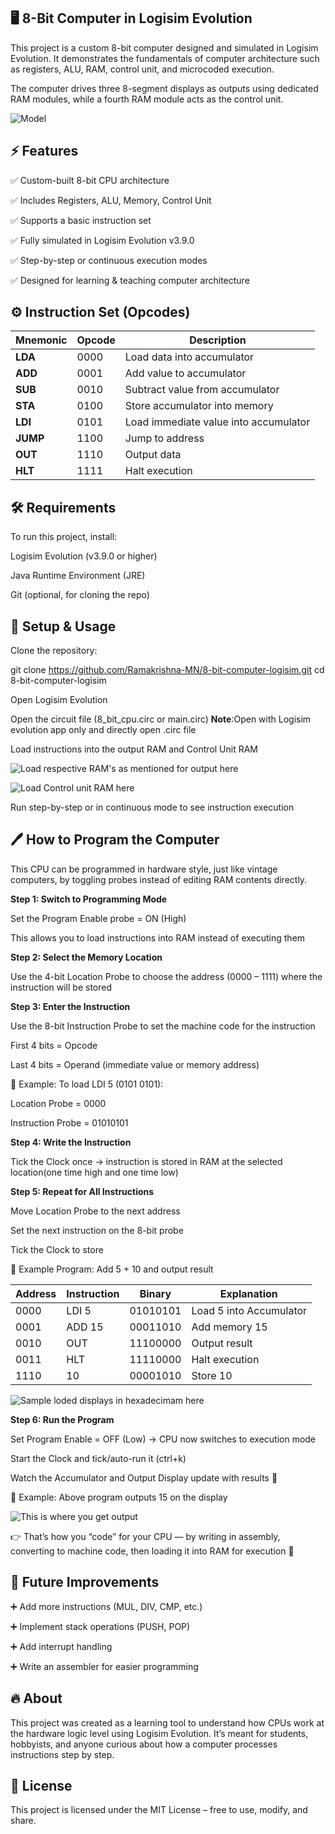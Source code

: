 ## 🖥️ 8-Bit Computer in Logisim Evolution

This project is a custom 8-bit computer designed and simulated in Logisim Evolution.
It demonstrates the fundamentals of computer architecture such as registers, ALU, RAM, control unit, and microcoded execution.

The computer drives three 8-segment displays as outputs using dedicated RAM modules, while a fourth RAM module acts as the control unit.
 
![Model](Screenshots/CPU.png)

## ⚡ Features

✅ Custom-built 8-bit CPU architecture

✅ Includes Registers, ALU, Memory, Control Unit

✅ Supports a basic instruction set

✅ Fully simulated in Logisim Evolution v3.9.0

✅ Step-by-step or continuous execution modes

✅ Designed for learning & teaching computer architecture

## ⚙️ Instruction Set (Opcodes)

| Mnemonic | Opcode | Description                           |
| -------- | ------ | ------------------------------------- |
| **LDA**  | 0000   | Load data into accumulator            |
| **ADD**  | 0001   | Add value to accumulator              |
| **SUB**  | 0010   | Subtract value from accumulator       |
| **STA**  | 0100   | Store accumulator into memory         |
| **LDI**  | 0101   | Load immediate value into accumulator |
| **JUMP** | 1100   | Jump to address                       |
| **OUT**  | 1110   | Output data                           |
| **HLT**  | 1111   | Halt execution                        |


## 🛠️ Requirements

To run this project, install:

Logisim Evolution (v3.9.0 or higher)

Java Runtime Environment (JRE)

Git (optional, for cloning the repo)

## 🚀 Setup & Usage

Clone the repository:

git clone https://github.com/Ramakrishna-MN/8-bit-computer-logisim.git
cd 8-bit-computer-logisim


Open Logisim Evolution

Open the circuit file (8_bit_cpu.circ or main.circ)
**Note**:Open with Logisim evolution app only and directly open .circ file 

Load instructions into the output RAM and Control Unit RAM

![Load respective RAM's as mentioned for output here](Screenshots/Output%20display%20in%20decimal.png)

![Load Control unit RAM here](Screenshots/Control_unit%20of%20cpu.png)

Run step-by-step or in continuous mode to see instruction execution

## 🖊️ How to Program the Computer

This CPU can be programmed in hardware style, just like vintage computers, by toggling probes instead of editing RAM contents directly.

**Step 1: Switch to Programming Mode** 

Set the Program Enable probe = ON (High)

This allows you to load instructions into RAM instead of executing them

**Step 2: Select the Memory Location**

Use the 4-bit Location Probe to choose the address (0000 – 1111) where the instruction will be stored

**Step 3: Enter the Instruction**

Use the 8-bit Instruction Probe to set the machine code for the instruction

First 4 bits = Opcode

Last 4 bits = Operand (immediate value or memory address)

📌 Example: To load LDI 5 (0101 0101):

Location Probe = 0000

Instruction Probe = 01010101

**Step 4: Write the Instruction**

Tick the Clock once → instruction is stored in RAM at the selected location(one time high and one time low)

**Step 5: Repeat for All Instructions**

Move Location Probe to the next address

Set the next instruction on the 8-bit probe

Tick the Clock to store

📌 Example Program: Add 5 + 10 and output result

| Address | Instruction | Binary   | Explanation             |
| ------- | ----------- | -------- | ----------------------- |
| 0000    | LDI 5       | 01010101 | Load 5 into Accumulator |
| 0001    | ADD 15      | 00011010 | Add memory 15           |
| 0010    | OUT         | 11100000 | Output result           |
| 0011    | HLT         | 11110000 | Halt execution          |
| 1110    | 10          | 00001010 | Store 10                |
![Sample loded displays in hexadecimam here](Screenshots/Sample%20program.png)

**Step 6: Run the Program**

Set Program Enable = OFF (Low) → CPU now switches to execution mode

Start the Clock and tick/auto-run it (ctrl+k)

Watch the Accumulator and Output Display update with results 🎉

📸 Example: Above program outputs 15 on the display

![This is where you get output](Screenshots/Sample%20output.png)

👉 That’s how you “code” for your CPU — by writing in assembly, converting to machine code, then loading it into RAM for execution 🚀


## 🔮 Future Improvements

➕ Add more instructions (MUL, DIV, CMP, etc.)

➕ Implement stack operations (PUSH, POP)

➕ Add interrupt handling

➕ Write an assembler for easier programming

## 🔥 About

This project was created as a learning tool to understand how CPUs work at the hardware logic level using Logisim Evolution.
It’s meant for students, hobbyists, and anyone curious about how a computer processes instructions step by step.

## 📜 License

This project is licensed under the MIT License – free to use, modify, and share.